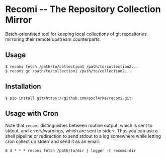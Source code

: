 
# Recomi -- The Repository Collection Mirror

Batch-orientated tool for keeping local collections of git repositories
mirroring their remote upstream counterparts.

## Usage

    $ recomi fetch /path/to/collection1 /path/to/collection2...
    $ recomi gc /path/to/collection1 /path/to/collection2...

## Installation

    $ pip install git+https://github.com/pscl4rke/recomi.git

## Usage with Cron

Note that `recomi` distinguishes between routine output,
which is sent to stdout,
and errors/warnings,
which are sent to stderr.
Thus you can use a shell pipeline or redirection to send stdout to
a log somewhere while letting cron collect up stderr and send it as
an email:

    8 4 * * * recomi fetch /path/to/dir | logger -t recomi-dir
